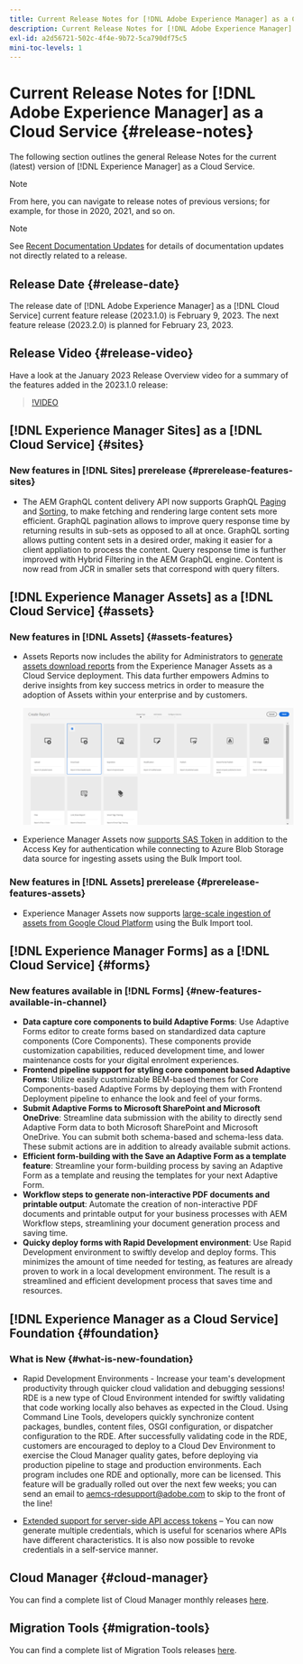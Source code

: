 ```yaml
---
title: Current Release Notes for [!DNL Adobe Experience Manager] as a Cloud Service.
description: Current Release Notes for [!DNL Adobe Experience Manager] as a Cloud Service.
exl-id: a2d56721-502c-4f4e-9b72-5ca790df75c5
mini-toc-levels: 1
---
```


# Current Release Notes for [!DNL Adobe Experience Manager] as a Cloud Service {#release-notes}

The following section outlines the general Release Notes for the current (latest) version of [!DNL Experience Manager] as a Cloud Service.

>[!NOTE]
>
>From here, you can navigate to release notes of previous versions; for example, for those in 2020, 2021, and so on.

>[!NOTE]
>
>See [Recent Documentation Updates](https://experienceleague.adobe.com/docs/experience-manager-release-information/aem-release-updates/doc-updates/documentation-updates.html) for details of documentation updates not directly related to a release.

## Release Date {#release-date}

The release date of [!DNL Adobe Experience Manager] as a [!DNL Cloud Service] current feature release (2023.1.0) is February 9, 2023. The next feature release (2023.2.0) is planned for February 23, 2023.

## Release Video {#release-video}

Have a look at the January 2023 Release Overview video for a summary of the features added in the 2023.1.0 release:

>[!VIDEO](https://video.tv.adobe.com/v/3413479/?quality=12)

## [!DNL Experience Manager Sites] as a [!DNL Cloud Service] {#sites}

### New features in [!DNL Sites] prerelease {#prerelease-features-sites}

* The AEM GraphQL content delivery API now supports GraphQL [Paging](/help/headless/graphql-api/content-fragments.md#paging) and [Sorting](/help/headless/graphql-api/content-fragments.md#sorting), to make fetching and rendering large content sets more efficient. GraphQL pagination allows to improve query response time by returning results in sub-sets as opposed to all at once. GraphQL sorting allows putting content sets in a desired order, making it easier for a client appliation to process the content.  Query response time is further improved with Hybrid Filtering in the AEM GraphQL engine. Content is now read from JCR in smaller sets that correspond with query filters. 

## [!DNL Experience Manager Assets] as a [!DNL Cloud Service] {#assets}

### New features in [!DNL Assets] {#assets-features}

* Assets Reports now includes the ability for Administrators to [generate assets download reports](/help/assets/asset-reports.md) from the Experience Manager Assets as a Cloud Service deployment. This data further empowers Admins to derive insights from key success metrics in order to measure the adoption of Assets within your enterprise and by customers.

   ![PDF rendition for other formats](/help/release-notes/assets/choose_report.png)

* Experience Manager Assets now [supports SAS Token](/help/assets/add-assets.md#asset-bulk-ingestor) in addition to the Access Key for authentication while connecting to Azure Blob Storage data source for ingesting assets using the Bulk Import tool.  

### New features in [!DNL Assets] prerelease {#prerelease-features-assets}

* Experience Manager Assets now supports [large-scale ingestion of assets from Google Cloud Platform](/help/assets/add-assets.md#asset-bulk-ingestor) using the Bulk Import tool.

## [!DNL Experience Manager Forms] as a [!DNL Cloud Service] {#forms}

### New features available in [!DNL Forms] {#new-features-available-in-channel}

* **Data capture core components to build Adaptive Forms**: Use Adaptive Forms editor to create forms based on standardized data capture components (Core Components). These components provide customization capabilities, reduced development time, and lower maintenance costs for your digital enrolment experiences.
* **Frontend pipeline support for styling core component based Adaptive Forms**: Utilize easily customizable BEM-based themes for Core Components-based Adaptive Forms by deploying them with Frontend Deployment pipeline to enhance the look and feel of your forms.
* **Submit Adaptive Forms to Microsoft SharePoint and Microsoft OneDrive**: Streamline data submission with the ability to directly send Adaptive Form data to both Microsoft SharePoint and Microsoft OneDrive. You can submit both schema-based and schema-less data. These submit actions are in addition to already available submit actions. 
* **Efficient form-building with the Save an Adaptive Form as a template feature**: Streamline your form-building process by saving an Adaptive Form as a template and reusing the templates for your next Adaptive Form. 
* **Workflow steps to generate non-interactive PDF documents and printable output**: Automate the creation of non-interactive PDF documents and printable output for your business processes with AEM Workflow steps, streamlining your document generation process and saving time.
* **Quicky deploy forms with Rapid Development environment**: Use Rapid Development environment to swiftly develop and deploy forms. This minimizes the amount of time needed for testing, as features are already proven to work in a local development environment. The result is a streamlined and efficient development process that saves time and resources.

## [!DNL Experience Manager as a Cloud Service] Foundation {#foundation}

### What is New {#what-is-new-foundation}

* Rapid Development Environments - Increase your team's development productivity through quicker cloud validation and debugging sessions! RDE is a new type of Cloud Environment intended for swiftly validating that code working locally also behaves as expected in the Cloud. Using Command Line Tools, developers quickly synchronize content packages, bundles, content files, OSGI configuration, or dispatcher configuration to the RDE. After successfully validating code in the RDE, customers are encouraged to deploy to a Cloud Dev Environment to exercise the Cloud Manager quality gates, before deploying via production pipeline to stage and production environments. Each program includes one RDE and optionally, more can be licensed. This feature will be gradually rolled out over the next few weeks; you can send an email to aemcs-rdesupport@adobe.com to skip to the front of the line!

* [Extended support for server-side API access tokens](/help/implementing/developing/introduction/generating-access-tokens-for-server-side-apis.md) – You can now generate multiple credentials, which is useful for scenarios where APIs have different characteristics. It is also now possible to revoke credentials in a self-service manner.

## Cloud Manager {#cloud-manager}

You can find a complete list of Cloud Manager monthly releases [here](/help/implementing/cloud-manager/release-notes-cloud-manager/release-notes-cm-current.md).

## Migration Tools {#migration-tools}

You can find a complete list of Migration Tools releases [here](/help/journey-migration/release-notes/release-notes-migration-tools-current.md).
